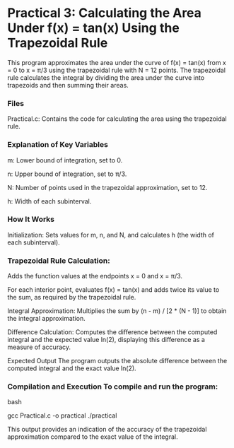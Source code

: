 # Practical 3: Calculating the Area Under f(x) = tan(x) Using the Trapezoidal Rule

This program approximates the area under the curve of f(x) = tan(x) from x = 0 to x = π/3 using the trapezoidal rule with N = 12 points. The trapezoidal rule calculates the integral by dividing the area under the curve into trapezoids and then summing their areas.

### Files

Practical.c: Contains the code for calculating the area using the trapezoidal rule.

### Explanation of Key Variables

m: Lower bound of integration, set to 0.

n: Upper bound of integration, set to π/3.

N: Number of points used in the trapezoidal approximation, set to 12.

h: Width of each subinterval.

### How It Works

Initialization: Sets values for m, n, and N, and calculates h (the width of each subinterval).

### Trapezoidal Rule Calculation:
Adds the function values at the endpoints x = 0 and x = π/3.

For each interior point, evaluates f(x) = tan(x) and adds twice its value to the sum, as required by the trapezoidal rule.

Integral Approximation: Multiplies the sum by (n - m) / [2 * (N - 1)] to obtain the integral approximation.

Difference Calculation: Computes the difference between the computed integral and the expected value ln(2), displaying this difference as a measure of accuracy.

Expected Output The program outputs the absolute difference between the computed integral and the exact value ln(2).

### Compilation and Execution To compile and run the program:

bash

gcc Practical.c -o practical
./practical

This output provides an indication of the accuracy of the trapezoidal approximation compared to the exact value of the integral.
